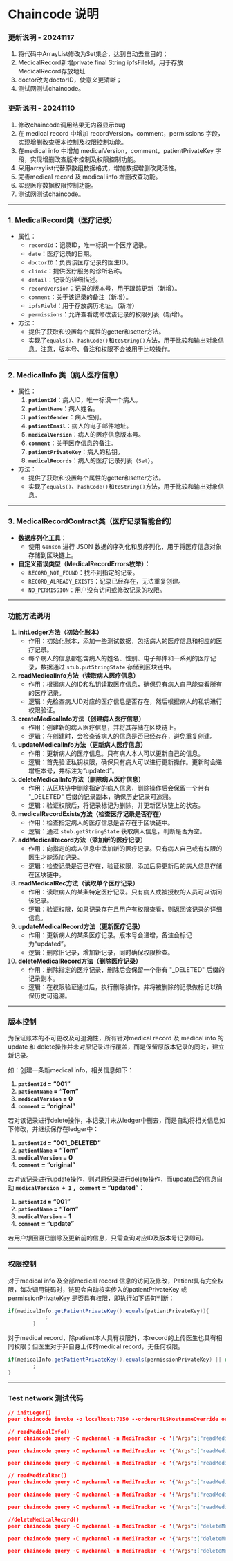 # Chaincode 说明

### 更新说明 - 20241117

1. 将代码中ArrayList修改为Set集合，达到自动去重目的；
2. MedicalRecord新增private final String ipfsFileId，用于存放MedicalRecord存放地址
3. doctor改为doctorID，使意义更清晰；
4. 测试网测试chaincode。

### 更新说明 - 20241110

1. 修改chaincode调用结果无内容显示bug
2. 在 medical record 中增加 recordVersion，comment，permissions 字段，实现增删改查版本控制及权限控制功能。
3. 在medical info 中增加 medicalVersion，comment，patientPrivateKey 字段，实现增删改查版本控制及权限控制功能。
4. 采用arraylist代替原数组数据格式，增加数据增删改灵活性。
5. 完善medical record 及 medical info 增删改查功能。
6. 实现医疗数据权限控制功能。
7. 测试网测试chaincode。

------

### 1. **MedicalRecord类（医疗记录）**

- 属性：
  - `recordId`：记录ID，唯一标识一个医疗记录。
  - `date`：医疗记录的日期。
  - `doctorID`：负责该医疗记录的医生ID。
  - `clinic`：提供医疗服务的诊所名称。
  - `detail`：记录的详细描述。
  - `recordVersion`：记录的版本号，用于跟踪更新（新增）。
  - `comment`：关于该记录的备注（新增）。
  - `ipfsField`：用于存放病历地址。（新增）
  - `permissions`：允许查看或修改该记录的权限列表（新增）。
- 方法：
  - 提供了获取和设置每个属性的getter和setter方法。
  - 实现了`equals()`、`hashCode()`和`toString()`方法，用于比较和输出对象信息。注意，版本号、备注和权限不会被用于比较操作。

------

### 2. **MedicalInfo 类（病人医疗信息）**

- 属性：
  1. **`patientId`**：病人ID，唯一标识一个病人。
  2. **`patientName`**：病人姓名。
  3. **`patientGender`**：病人性别。
  4. **`patientEmail`**：病人的电子邮件地址。
  5. **`medicalVersion`**：病人的医疗信息版本号。
  6. **`comment`**：关于医疗信息的备注。
  7. **`patientPrivateKey`**：病人的私钥。
  8. **`medicalRecords`**：病人的医疗记录列表（`Set`）。
- 方法：
  - 提供了获取和设置每个属性的getter和setter方法。
  - 实现了`equals()`、`hashCode()`和`toString()`方法，用于比较和输出对象信息。

---

### 3. **MedicalRecordContract类（医疗记录智能合约）**

- **数据序列化工具：**
    - 使用 `Genson` 进行 JSON 数据的序列化和反序列化，用于将医疗信息对象存储到区块链上。
- **自定义错误类型（MedicalRecordErrors枚举）：**
    - `RECORD_NOT_FOUND`：找不到指定的记录。
    - `RECORD_ALREADY_EXISTS`：记录已经存在，无法重复创建。
    - `NO_PERMISSION`：用户没有访问或修改记录的权限。

---

### 功能方法说明

1. **initLedger方法（初始化账本）**
    - 作用：初始化账本，添加一些测试数据，包括病人的医疗信息和相应的医疗记录。
    - 每个病人的信息都包含病人的姓名、性别、电子邮件和一系列的医疗记录，数据通过 `stub.putStringState` 存储到区块链中。
2. **readMedicalInfo方法（读取病人医疗信息）**
    - 作用：根据病人的ID和私钥读取医疗信息，确保只有病人自己能查看所有的医疗记录。
    - 逻辑：先检查病人ID对应的医疗信息是否存在，然后根据病人的私钥进行权限验证。
3. **createMedicalInfo方法（创建病人医疗信息）**
    - 作用：创建新的病人医疗信息，并将其存储在区块链上。
    - 逻辑：在创建时，会检查该病人的信息是否已经存在，避免重复创建。
4. **updateMedicalInfo方法（更新病人医疗信息）**
    - 作用：更新病人的医疗信息。只有病人本人可以更新自己的信息。
    - 逻辑：首先验证私钥权限，确保只有病人可以进行更新操作。更新时会递增版本号，并标注为“updated”。
5. **deleteMedicalInfo方法（删除病人医疗信息）**
    - 作用：从区块链中删除指定的病人信息，删除操作后会保留一个带有 "_DELETED" 后缀的记录副本，确保历史记录可追溯。
    - 逻辑：验证权限后，将记录标记为删除，并更新区块链上的状态。
6. **medicalRecordExists方法（检查医疗记录是否存在）**
    - 作用：检查指定病人的医疗信息是否存在于区块链中。
    - 逻辑：通过 `stub.getStringState` 获取病人信息，判断是否为空。
7. **addMedicalRecord方法（添加新的医疗记录）**
    - 作用：向指定的病人信息中添加新的医疗记录。只有病人自己或有权限的医生才能添加记录。
    - 逻辑：检查记录是否已存在，验证权限，添加后将更新后的病人信息存储在区块链中。
8. **readMedicalRec方法（读取单个医疗记录）**
    - 作用：读取病人的某条特定医疗记录。只有病人或被授权的人员可以访问该记录。
    - 逻辑：验证权限，如果记录存在且用户有权限查看，则返回该记录的详细信息。
9. **updateMedicalRecord方法（更新医疗记录）**
    - 作用：更新病人的某条医疗记录。版本号会递增，备注会标记为“updated”。
    - 逻辑：删除旧记录，增加新记录，同时确保权限检查。
10. **deleteMedicalRecord方法（删除医疗记录）**
    - 作用：删除指定的医疗记录，删除后会保留一个带有 "_DELETED" 后缀的记录副本。
    - 逻辑：在权限验证通过后，执行删除操作，并将被删除的记录做标记以确保历史可追溯。

---

### 版本控制

为保证账本的不可更改及可追溯性，所有针对medical record 及 medical info 的 update 和 delete操作并未对原记录进行覆盖，而是保留原版本记录的同时，建立新记录。

如：创建一条新medical info，相关信息如下：

1. **`patientId` = “001”**
2. **`patientName` = “Tom”**
3. **`medicalVersion` = 0**
4. **`comment` = “original”**

若对该记录进行delete操作，本记录并未从ledger中删去，而是自动将相关信息如下修改，并继续保存在ledger中：

1. **`patientId` = “001_DELETED”**
2. **`patientName` = “Tom”**
3. **`medicalVersion` = 0**
4. **`comment` = “original”**

若对该记录进行update操作，则对原纪录进行delete操作，而update后的信息自动 **`medicalVersion + 1` ，`comment` = “updated”：**

1. **`patientId` = “001”**
2. **`patientName` = “Tom”**
3. **`medicalVersion` = 1**
4. **`comment` = “update”**

若用户想回溯已删除及更新前的信息，只需查询对应ID及版本号记录即可。

---

### 权限控制

对于medical info 及全部medical record 信息的访问及修改，Patient具有完全权限，每次调用链码时，链码会自动核实传入的patientPrivateKey 或 permissionPrivateKey 是否具有权限，即执行如下语句判断：

```java
if(medicalInfo.getPatientPrivateKey().equals(patientPrivateKey)){
            ;
        }

```

对于medical record，除patient本人具有权限外，本record的上传医生也具有相同权限；但医生对于非自身上传的medical record，无任何权限。

```java
if(medicalInfo.getPatientPrivateKey().equals(permissionPrivateKey) || record.getPermissions().contains(permissionPrivateKey)){
		;
}

```

---

### Test network 测试代码

```json
// initLeger()
peer chaincode invoke -o localhost:7050 --ordererTLSHostnameOverride orderer.example.com --tls --cafile ${PWD}/organizations/ordererOrganizations/example.com/orderers/orderer.example.com/msp/tlscacerts/tlsca.example.com-cert.pem -C mychannel -n MediTracker --peerAddresses localhost:7051 --tlsRootCertFiles ${PWD}/organizations/peerOrganizations/org1.example.com/peers/peer0.org1.example.com/tls/ca.crt --peerAddresses localhost:9051 --tlsRootCertFiles ${PWD}/organizations/peerOrganizations/org2.example.com/peers/peer0.org2.example.com/tls/ca.crt -c '{"function":"initLedger","Args":[]}'

// readMedicalInfo()
peer chaincode query -C mychannel -n MediTracker -c '{"Args":["readMedicalInfo","002", "patient002__PrivateKey"]}'

peer chaincode query -C mychannel -n MediTracker -c '{"Args":["readMedicalInfo","001", "Dr.Smith_PrivateKey"]}'

peer chaincode query -C mychannel -n MediTracker -c '{"Args":["readMedicalInfo","003", "Dr.Smith_PrivateKey"]}'

// readMedicalRec()
peer chaincode query -C mychannel -n MediTracker -c '{"Args":["readMedicalRec","001","record1", "Dr.Smith_PrivateKey"]}'

peer chaincode query -C mychannel -n MediTracker -c '{"Args":["readMedicalRec","001","record1", "Dr.Jones_PrivateKey"]}'

peer chaincode query -C mychannel -n MediTracker -c '{"Args":["readMedicalRec","001","record3", "Dr.Jones_PrivateKey"]}'

//deleteMedicalRecord()
peer chaincode query -C mychannel -n MediTracker -c '{"Args":["deleteMedicalRecord","001","record3", "Dr.Jones_PrivateKey"]}'

peer chaincode query -C mychannel -n MediTracker -c '{"Args":["deleteMedicalRecord","001","record1", "Dr.Jones_PrivateKey"]}'

peer chaincode query -C mychannel -n MediTracker -c '{"Args":["deleteMedicalRecord","001","record2", "Dr.Jones_PrivateKey"]}'

```